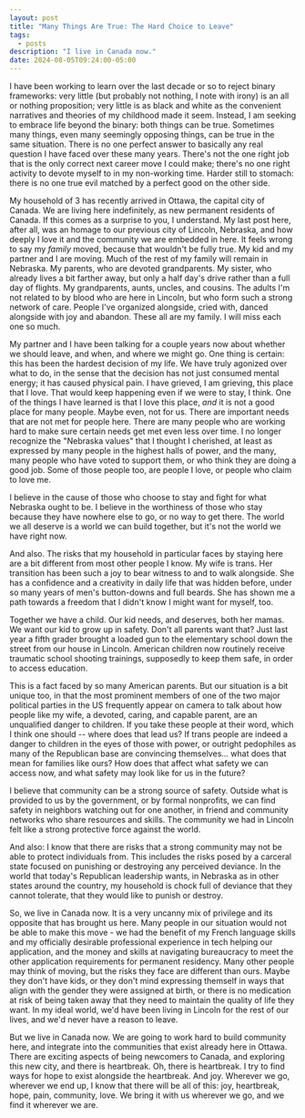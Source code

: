```yaml
---
layout: post
title: "Many Things Are True: The Hard Choice to Leave"
tags:
  - posts
description: "I live in Canada now."
date: 2024-08-05T09:24:00-05:00
---
```


I have been working to learn over the last decade or so to reject binary frameworks: very little (but probably not nothing, I note with irony) is an all or nothing proposition; very little is as black and white as the convenient narratives and theories of my childhood made it seem. Instead, I am seeking to embrace life beyond the binary: both things can be true. Sometimes many things, even many seemingly opposing things, can be true in the same situation. There is no one perfect answer to basically any real question I have faced over these many years. There's not the one right job that is the only correct next career move I could make; there's no one right activity to devote myself to in my non-working time. Harder still to stomach: there is no one true evil matched by a perfect good on the other side. 

My household of 3 has recently arrived in Ottawa, the capital city of Canada. We are living here indefinitely, as new permanent residents of Canada. If this comes as a surprise to you, I understand. My last post here, after all, was an homage to our previous city of Lincoln, Nebraska, and how deeply I love it and the community we are embedded in here. It feels wrong to say my _family_ moved, because that wouldn't be fully true. My kid and my partner and I are moving. Much of the rest of my family will remain in Nebraska. My parents, who are devoted grandparents. My sister, who already lives a bit farther away, but only a half day's drive rather than a full day of flights. My grandparents, aunts, uncles, and cousins. The adults I'm not related to by blood who are here in Lincoln, but who form such a strong network of care. People I've organized alongside, cried with, danced alongside with joy and abandon. These all are my family. I will miss each one so much. 

My partner and I have been talking for a couple years now about whether we should leave, and when, and where we might go. One thing is certain: this has been the hardest decision of my life. We have truly agonized over what to do, in the sense that the decision has not just consumed mental energy; it has caused physical pain. I have grieved, I am grieving, this place that I love. That would keep happening even if we were to stay, I think. One of the things I have learned is that I love this place, _and_ it is not a good place for many people. Maybe even, not for us. There are important needs that are not met for people here. There are many people who are working hard to make sure certain needs get met even less over time. I no longer recognize the "Nebraska values" that I thought I cherished, at least as expressed by many people in the highest halls of power, and the many, many people who have voted to support them, or who think they are doing a good job. Some of those people too, are people I love, or people who claim to love me. 

I believe in the cause of those who choose to stay and fight for what Nebraska ought to be. I believe in the worthiness of those who stay because they have nowhere else to go, or no way to get there. The world we all deserve is a world we can build together, but it's not the world we have right now.

And also. The risks that my household in particular faces by staying here are a bit different from most other people I know. My wife is trans. Her transition has been such a joy to bear witness to and to walk alongside. She has a confidence and a creativity in daily life that was hidden before, under so many years of men's button-downs and full beards. She has shown me a path towards a freedom that I didn't know I might want for myself, too.

Together we have a child. Our kid needs, and deserves, both her mamas. We want our kid to grow up in safety. Don't all parents want that? Just last year a fifth grader brought a loaded gun to the elementary school down the street from our house in Lincoln. American children now routinely receive traumatic school shooting trainings, supposedly to keep them safe, in order to access education. 

This is a fact faced by so many American parents. But our situation is a bit unique too, in that the most prominent members of one of the two major political parties in the US frequently appear on camera to talk about how people like my wife, a devoted, caring, and capable parent, are an unqualified danger to children. If you take these people at their word, which I think one should -- where does that lead us? If trans people are indeed a danger to children in the eyes of those with power, or outright pedophiles as many of the Republican base are convincing themselves... what does that mean for families like ours? How does that affect what safety we can access now, and what safety may look like for us in the future?

I believe that community can be a strong source of safety. Outside what is provided to us by the government, or by formal nonprofits, we can find safety in neighbors watching out for one another, in friend and community networks who share resources and skills. The community we had in Lincoln felt like a strong protective force against the world.

And also: I know that there are risks that a strong community may not be able to protect individuals from. This includes the risks posed by a carceral state focused on punishing or destroying any perceived deviance. In the world that today's Republican leadership wants, in Nebraska as in other states around the country, my household is chock full of deviance that they cannot tolerate, that they would like to punish or destroy. 

So, we live in Canada now. It is a very uncanny mix of privilege and its opposite that has brought us here. Many people in our situation would not be able to make this move - we had the benefit of my French language skills and my officially desirable professional experience in tech helping our application, and the money and skills at navigating bureaucracy to meet the other application requirements for permanent residency. Many other people may think of moving, but the risks they face are different than ours. Maybe they don't have kids, or they don't mind expressing themself in ways that align with the gender they were assigned at birth, or there is no medication at risk of being taken away that they need to maintain the quality of life they want. In my ideal world, we'd have been living in Lincoln for the rest of our lives, and we'd never have a reason to leave. 

But we live in Canada now. We are going to work hard to build community here, and integrate into the communities that exist already here in Ottawa. There are exciting aspects of being newcomers to Canada, and exploring this new city, and there is heartbreak. Oh, there is heartbreak. I try to find ways for hope to exist alongside the heartbreak. And joy. Wherever we go, wherever we end up, I know that there will be all of this: joy, heartbreak, hope, pain, community, love. We bring it with us wherever we go, and we find it wherever we are.